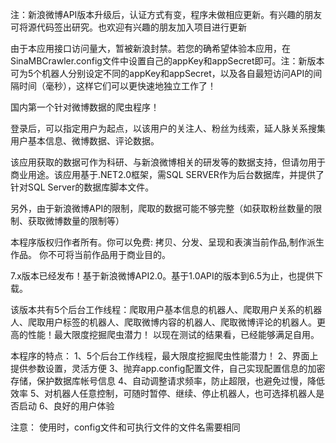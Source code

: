 注：新浪微博API版本升级后，认证方式有变，程序未做相应更新。有兴趣的朋友可将源代码签出研究。也欢迎有兴趣的朋友加入项目进行更新

由于本应用接口访问量大，暂被新浪封禁。若您的确希望体验本应用，在SinaMBCrawler.config文件中设置自己的appKey和appSecret即可。注：新版本可为5个机器人分别设定不同的appKey和appSecret，以及各自最短访问API的间隔时间（毫秒），这样它们可以更快速地独立工作了！

国内第一个针对微博数据的爬虫程序！

登录后，可以指定用户为起点，以该用户的关注人、粉丝为线索，延人脉关系搜集用户基本信息、微博数据、评论数据。

该应用获取的数据可作为科研、与新浪微博相关的研发等的数据支持，但请勿用于商业用途。该应用基于.NET2.0框架，需SQL SERVER作为后台数据库，并提供了针对SQL Server的数据库脚本文件。

另外，由于新浪微博API的限制，爬取的数据可能不够完整（如获取粉丝数量的限制、获取微博数量的限制等）

本程序版权归作者所有。你可以免费: 拷贝、分发、呈现和表演当前作品,制作派生作品。 你不可将当前作品用于商业目的。

7.x版本已经发布！基于新浪微博API2.0。基于1.0API的版本到6.5为止，也提供下载。

该版本共有5个后台工作线程：爬取用户基本信息的机器人、爬取用户关系的机器人、爬取用户标签的机器人、爬取微博内容的机器人、爬取微博评论的机器人。更高的性能！最大限度挖掘爬虫潜力！
以现在测试的结果看，已经能够满足自用。

本程序的特点：
1、5个后台工作线程，最大限度挖掘爬虫性能潜力！
2、界面上提供参数设置，灵活方便
3、抛弃app.config配置文件，自己实现配置信息的加密存储，保护数据库帐号信息
4、自动调整请求频率，防止超限，也避免过慢，降低效率
5、对机器人任意控制，可随时暂停、继续、停止机器人，也可选择机器人是否启动
6、良好的用户体验

注意：
使用时，config文件和可执行文件的文件名需要相同